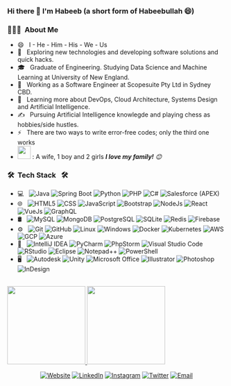 ### Hi there 👋 I'm Habeeb (a short form of Habeebullah 😄)

<h3> 👨🏻‍💻 &nbsp;About Me </h3>

- 😄 &nbsp; I - He - Him - His - We - Us
- 🤔 &nbsp; Exploring new technologies and developing software solutions and quick hacks.
- 🎓 &nbsp; Graduate of Engineering. Studying Data Science and Machine Learning at University of New England.
- 💼 &nbsp; Working as a Software Engineer at Scopesuite Pty Ltd in Sydney CBD.
- 🌱 &nbsp; Learning more about DevOps, Cloud Architecture, Systems Design and Artificial Intelligence.
- ✍️ &nbsp; Pursuing Artificial Intelligence knowlegde and playing chess as hobbies/side hustles.
- ⚡ &nbsp; There are two ways to write error-free codes; only the third one works
- <img src="https://media.giphy.com/media/LnQjpWaON8nhr21vNW/giphy.gif" width="30"> : A wife, 1 boy and 2 girls <em><b>I love my family!</b> 😊</em>

<h3> 🛠 &nbsp;Tech Stack &nbsp; 🛠</h3>

- 💻 &nbsp;
  ![Java](https://img.shields.io/badge/-Java-333333?style=flat&logo=Java)
  ![Spring Boot](https://img.shields.io/badge/-Spring%20Boot-333333?style=flat&logo=Spring)
  ![Python](https://img.shields.io/badge/-Python-333333?style=flat&logo=python)
  ![PHP](https://img.shields.io/badge/-PHP-333333?style=flat&logo=PHP&logoColor=777BB4)
  ![C#](https://img.shields.io/badge/-C#-333333?style=flat&logo=C-Sharp&logoColor=00599C)
  ![Salesforce (APEX)](https://img.shields.io/badge/-APEX-333333?style=flat&logo=Salesforce&logoColor=276DC3)
- 🌐 &nbsp;
  ![HTML5](https://img.shields.io/badge/-HTML5-333333?style=flat&logo=HTML5)
  ![CSS](https://img.shields.io/badge/-CSS-333333?style=flat&logo=CSS3&logoColor=1572B6)
  ![JavaScript](https://img.shields.io/badge/-JavaScript-333333?style=flat&logo=javascript)
  ![Bootstrap](https://img.shields.io/badge/-Bootstrap-333333?style=flat&logo=bootstrap&logoColor=563D7C)
  ![NodeJs](https://img.shields.io/badge/-NodeJs-333333?style=flat&logo=node.js)
  ![React](https://img.shields.io/badge/-React-333333?style=flat&logo=react)
  ![VueJs](https://img.shields.io/badge/-VueJs-333333?style=flat&logo=Vue.js) 
  ![GraphQL](https://img.shields.io/badge/-GraphQL-333333?style=flat&logo=GraphQL&logoColor=E10098)
- 🛢 &nbsp;
  ![MySQL](https://img.shields.io/badge/-MySQL-333333?style=flat&logo=mysql)
  ![MongoDB](https://img.shields.io/badge/-MongoDB-333333?style=flat&logo=mongodb)
  ![PostgreSQL](https://img.shields.io/badge/-PostgreSQL-333333?style=flat&logo=PostgreSQL&logoColor=336791)
  ![SQLite](https://img.shields.io/badge/-SQLite-333333?style=flat&logo=SQLite&logoColor=003B57)
  ![Redis](https://img.shields.io/badge/-Redis-333333?style=flat&logo=Redis)
  ![Firebase](https://img.shields.io/badge/-Firebase-333333?style=flat&logo=Firebase)
- ⚙️ &nbsp;
  ![Git](https://img.shields.io/badge/-Git-333333?style=flat&logo=git)
  ![GitHub](https://img.shields.io/badge/-GitHub-333333?style=flat&logo=github)
  ![Linux](https://img.shields.io/badge/-Linux-333333?style=flat&logo=Linux)
  ![Windows](https://img.shields.io/badge/-Windows-333333?style=flat&logo=Windows&logoColor=0078D6)
  ![Docker](https://img.shields.io/badge/-Docker-333333?style=flat&logo=Docker)
  ![Kubernetes](https://img.shields.io/badge/-Kubernetes-333333?style=flat&logo=Kubernetes)
  ![AWS](https://img.shields.io/badge/-AWS-333333?style=flat&logo=Amazon-AWS&logoColor=232F3E)
  ![GCP](https://img.shields.io/badge/-GCP-333333?style=flat&logo=Google-Cloud)
  ![Azure](https://img.shields.io/badge/-Azure-333333?style=flat&logo=Microsoft-Azure)
- 🔧 &nbsp;
  ![IntelliJ IDEA](https://img.shields.io/badge/-IntelliJ%20IDEA-333333?style=flat&logo=IntelliJ-IDEA&logoColor=000000)
  ![PyCharm](https://img.shields.io/badge/-PyCharm-333333?style=flat&logo=PyCharm&logoColor=000000)
  ![PhpStorm](https://img.shields.io/badge/-PhpStorm-333333?style=flat&logo=PhpStorm&logoColor=000000)
  ![Visual Studio Code](https://img.shields.io/badge/-Visual%20Studio%20Code-333333?style=flat&logo=visual-studio-code&logoColor=007ACC)
  ![RStudio](https://img.shields.io/badge/-RStudio-333333?style=flat&logo=rstudio)
  ![Eclipse](https://img.shields.io/badge/-Eclipse-333333?style=flat&logo=eclipse-ide&logoColor=2C2255)
  ![Notepad++](https://img.shields.io/badge/-Notepad++-333333?style=flat&logo=Notepad++&logoColor=90E59A)
  ![PowerShell](https://img.shields.io/badge/-PowerShell-333333?style=flat&logo=PowerShell&logoColor=5391FE)
- 🖥 &nbsp;
  ![Autodesk](https://img.shields.io/badge/-Autodesk-333333?style=flat&logo=Autodesk)
  ![Unity](https://img.shields.io/badge/-Unity-333333?style=flat&logo=Unity&logoColor=000000)
  ![Microsoft Office](https://img.shields.io/badge/-Microsoft%20Office-333333?style=flat&logo=Microsoft-Office&logoColor=D83B01)
  ![Illustrator](https://img.shields.io/badge/-Illustrator-333333?style=flat&logo=adobe-illustrator)
  ![Photoshop](https://img.shields.io/badge/-Photoshop-333333?style=flat&logo=adobe-photoshop)
  ![InDesign](https://img.shields.io/badge/-InDesign-333333?style=flat&logo=adobe-indesign)

<br/>

<a href="https://github.com/HabeebCycle">
  <img height="180em" src="https://github-readme-stats.vercel.app/api?username=HabeebCycle&theme=buefy&show_icons=true" />
  <img height="180em" src="https://github-readme-stats.vercel.app/api/top-langs/?username=HabeebCycle&theme=buefy&layout=compact" />
</a>

<br/>

<p align="center">
<a href="https://www.habeebcycle.com/"><img alt="Website" src="https://img.shields.io/badge/Website-www.habeebcycle.com-blue?style=flat-square&logo=google-chrome"></a>
<a href="https://www.linkedin.com/in/habeeb-okunade-229ba3144/"><img alt="LinkedIn" src="https://img.shields.io/badge/LinkedIn-Habeeb%20Okunade-blue?style=flat-square&logo=linkedin"></a>
<a href="https://www.instagram.com/habeebcycle/"><img alt="Instagram" src="https://img.shields.io/badge/Instagram-@HabeebCycle-blue?style=flat-square&logo=instagram"></a>
<a href="https://www.twitter.com/habeebcycle/"><img alt="Twitter" src="https://img.shields.io/badge/Twitter-@HabeebCycle-blue?style=flat-square&logo=twitter"></a>
<a href="mailto:habeeb.okunade@yahoo.com"><img alt="Email" src="https://img.shields.io/badge/Email-habeeb.okunade@yahoo.com-blue?style=flat-square&logo=yahoo"></a>
</p>

